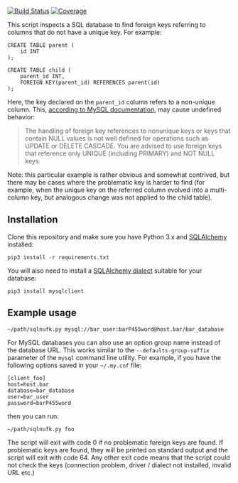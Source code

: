 [![Build Status][build-badge]][build-url]
[![Coverage][coverage-badge]][coverage-url]

[build-badge]: https://travis-ci.org/pawel-slowik/sql-non-unique-fk.svg?branch=master
[build-url]: https://travis-ci.org/pawel-slowik/sql-non-unique-fk
[coverage-badge]: https://codecov.io/gh/pawel-slowik/sql-non-unique-fk/branch/master/graph/badge.svg
[coverage-url]: https://codecov.io/gh/pawel-slowik/sql-non-unique-fk

This script inspects a SQL database to find foreign keys referring to columns
that do not have a unique key. For example:

	CREATE TABLE parent (
		id INT
	);

	CREATE TABLE child (
		parent_id INT,
		FOREIGN KEY(parent_id) REFERENCES parent(id)
	);

Here, the key declared on the `parent_id` column refers to a non-unique column.
This, [according to MySQL documentation][mysql-doc], may cause undefined behavior:

> The handling of foreign key references to nonunique keys or keys that contain
> NULL values is not well defined for operations such as UPDATE or DELETE
> CASCADE. You are advised to use foreign keys that reference only UNIQUE
> (including PRIMARY) and NOT NULL keys.

Note: this particular example is rather obvious and somewhat contrived, but there
may be cases where the problematic key is harder to find (for example, when the
unique key on the referred column evolved into a multi-column key, but analogous
change was not applied to the child table).

[mysql-doc]: https://dev.mysql.com/doc/refman/8.0/en/create-table-foreign-keys.html#foreign-keys-ansi-iso-sql-standard

## Installation

Clone this repository and make sure you have Python 3.x and
[SQLAlchemy][sqlalchemy] installed:

	pip3 install -r requirements.txt

You will also need to install a [SQLAlchemy dialect][sqlalchemy-dialect]
suitable for your database:

	pip3 install mysqlclient

[sqlalchemy]:https://www.sqlalchemy.org/
[sqlalchemy-dialect]:https://docs.sqlalchemy.org/en/latest/dialects/index.html

## Example usage

	~/path/sqlnufk.py mysql://bar_user:barP455word@host.bar/bar_database

For MySQL databases you can also use an option group name instead of the
database URL. This works similar to the `--defaults-group-suffix` parameter of
the `mysql` command line utility. For example, if you have the following
options saved in your `~/.my.cnf` file:

	[client_foo]
	host=host.bar
	database=bar_database
	user=bar_user
	password=barP455word

then you can run:

	~/path/sqlnufk.py foo

The script will exit with code 0 if no problematic foreign keys are found.
If problematic keys are found, they will be printed on standard output and the
script will exit with code 64. Any other exit code means that the script could
not check the keys (connection problem, driver / dialect not installed, invalid
URL etc.)
